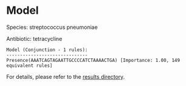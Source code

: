 
# Model

Species: streptococcus pneumoniae

Antibiotic: tetracycline

```
Model (Conjunction - 1 rules):
------------------------------
Presence(AAATCAGTAGAATTGCCCCATCTAAAACTGA) [Importance: 1.00, 149 equivalent rules]

```

For details, please refer to the [results directory](../../../../../results/scm_b/streptococcus%20pneumoniae/tetracycline/repeat_4/).

